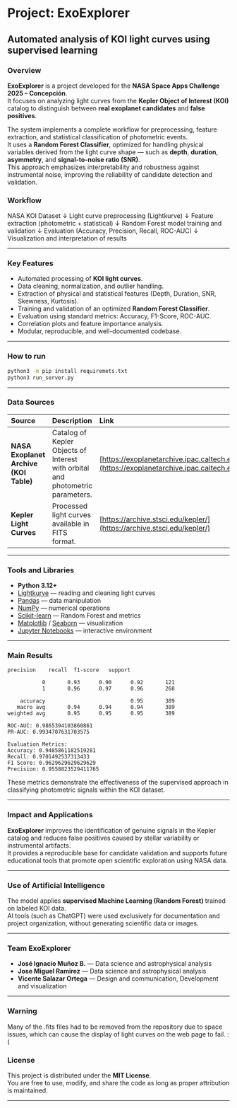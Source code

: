 # Project: ExoExplorer  
**Automated analysis of KOI light curves using supervised learning**
---

### Overview  

**ExoExplorer** is a project developed for the **NASA Space Apps Challenge 2025 – Concepción**.  
It focuses on analyzing light curves from the **Kepler Object of Interest (KOI)** catalog to distinguish between **real exoplanet candidates** and **false positives**.  

The system implements a complete workflow for preprocessing, feature extraction, and statistical classification of photometric events.  
It uses a **Random Forest Classifier**, optimized for handling physical variables derived from the light curve shape — such as **depth**, **duration**, **asymmetry**, and **signal-to-noise ratio (SNR)**.  
This approach emphasizes interpretability and robustness against instrumental noise, improving the reliability of candidate detection and validation.

### Workflow

NASA KOI Dataset
        ↓
Light curve preprocessing (Lightkurve)
        ↓
Feature extraction (photometric + statistical)
        ↓
Random Forest model training and validation
        ↓
Evaluation (Accuracy, Precision, Recall, ROC-AUC)
        ↓
Visualization and interpretation of results

---
###  Key Features
- Automated processing of **KOI light curves**.  
- Data cleaning, normalization, and outlier handling.  
- Extraction of physical and statistical features (Depth, Duration, SNR, Skewness, Kurtosis).  
- Training and validation of an optimized **Random Forest Classifier**.  
- Evaluation using standard metrics: Accuracy, F1-Score, ROC-AUC.  
- Correlation plots and feature importance analysis.  
- Modular, reproducible, and well-documented codebase.  

---

### How to run

```bash
python3 -m pip install requiremets.txt
python3 run_server.py
```
---

### Data Sources
| Source | Description | Link |
|:--------|:-------------|:------|
| **NASA Exoplanet Archive (KOI Table)** | Catalog of Kepler Objects of Interest with orbital and photometric parameters. | [https://exoplanetarchive.ipac.caltech.edu/](https://exoplanetarchive.ipac.caltech.edu/) |
| **Kepler Light Curves** | Processed light curves available in FITS format. | [https://archive.stsci.edu/kepler/](https://archive.stsci.edu/kepler/) |

---

###  Tools and Libraries
- **Python 3.12+**  
- [Lightkurve](https://docs.lightkurve.org/) — reading and cleaning light curves  
- [Pandas](https://pandas.pydata.org/) — data manipulation  
- [NumPy](https://numpy.org/) — numerical operations  
- [Scikit-learn](https://scikit-learn.org/stable/) — Random Forest and metrics  
- [Matplotlib](https://matplotlib.org/) / [Seaborn](https://seaborn.pydata.org/) — visualization  
- [Jupyter Notebooks](https://jupyter.org/) — interactive environment  

---

### Main Results
```
precision    recall  f1-score   support

           0       0.93      0.90      0.92       121
           1       0.96      0.97      0.96       268

    accuracy                           0.95       389
   macro avg       0.94      0.94      0.94       389
weighted avg       0.95      0.95      0.95       389

ROC-AUC: 0.9865394103860861
PR-AUC: 0.9934707631703575

Evaluation Metrics:
Accuracy: 0.9485861182519281
Recall: 0.9701492537313433
F1 Score: 0.9629629629629629
Precision: 0.9558823529411765
```

These metrics demonstrate the effectiveness of the supervised approach in classifying photometric signals within the KOI dataset.


---
### Impact and Applications
**ExoExplorer** improves the identification of genuine signals in the Kepler catalog and reduces false positives caused by stellar variability or instrumental artifacts.  
It provides a reproducible base for candidate validation and supports future educational tools that promote open scientific exploration using NASA data.

---

### Use of Artificial Intelligence
The model applies **supervised Machine Learning (Random Forest)** trained on labeled KOI data.  
AI tools (such as ChatGPT) were used exclusively for documentation and project organization, without generating scientific data or images.

---

### Team ExoExplorer
- **José Ignacio Muñoz B.** — Data science and astrophysical analysis  
- **Jose Miguel Ramirez** — Data science and astrophysical analysis
- **Vicente Salazar Ortega** — Design and communication, Development and visualization 

---

### Warning 
Many of the .fits files had to be removed from the repository due to space issues, which can cause the display of light curves on the web page to fail. :(

### License
This project is distributed under the **MIT License**.  
You are free to use, modify, and share the code as long as proper attribution is maintained.

---
